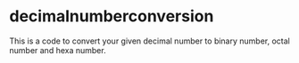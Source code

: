 # decimalnumberconversion
This is a code to convert your given decimal number to binary number, octal number and hexa number.
